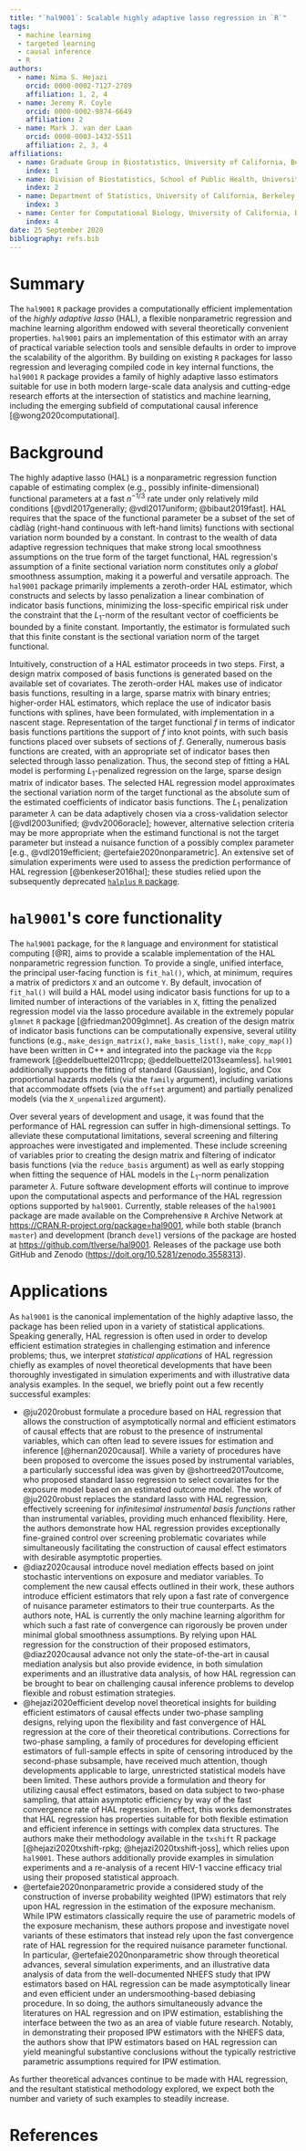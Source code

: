 ```yaml
---
title: "`hal9001`: Scalable highly adaptive lasso regression in `R`"
tags:
  - machine learning
  - targeted learning
  - causal inference
  - R
authors:
  - name: Nima S. Hejazi
    orcid: 0000-0002-7127-2789
    affiliation: 1, 2, 4
  - name: Jeremy R. Coyle
    orcid: 0000-0002-9874-6649
    affiliation: 2
  - name: Mark J. van der Laan
    orcid: 0000-0003-1432-5511
    affiliation: 2, 3, 4
affiliations:
  - name: Graduate Group in Biostatistics, University of California, Berkeley
    index: 1
  - name: Division of Biostatistics, School of Public Health, University of California, Berkeley
    index: 2
  - name: Department of Statistics, University of California, Berkeley
    index: 3
  - name: Center for Computational Biology, University of California, Berkeley
    index: 4
date: 25 September 2020
bibliography: refs.bib
---
```


# Summary

The `hal9001` `R` package provides a computationally efficient implementation of
the _highly adaptive lasso_ (HAL), a flexible nonparametric regression and
machine learning algorithm endowed with several theoretically convenient
properties. `hal9001` pairs an implementation of this estimator with an array of
practical variable selection tools and sensible defaults in order to improve the
scalability of the algorithm. By building on existing `R` packages for lasso
regression and leveraging compiled code in key internal functions, the `hal9001`
`R` package provides a family of highly adaptive lasso estimators suitable for
use in both modern large-scale data analysis and cutting-edge research efforts
at the intersection of statistics and machine learning, including the emerging
subfield of computational causal inference [@wong2020computational].

# Background

The highly adaptive lasso (HAL) is a nonparametric regression function capable
of estimating complex (e.g., possibly infinite-dimensional) functional
parameters at a fast $n^{-1/3}$ rate under only relatively mild conditions
[@vdl2017generally; @vdl2017uniform; @bibaut2019fast]. HAL requires that the
space of the functional parameter be a subset of the set of càdlàg (right-hand
continuous with left-hand limits) functions with sectional variation norm
bounded by a constant. In contrast to the wealth of data adaptive regression
techniques that make strong local smoothness assumptions on the true form of the
target functional, HAL regression's assumption of a finite sectional variation
norm constitutes only a _global_ smoothness assumption, making it a powerful and
versatile approach. The `hal9001` package primarily implements a zeroth-order
HAL estimator, which constructs and selects by lasso penalization a linear
combination of indicator basis functions, minimizing the loss-specific empirical
risk under the constraint that the $L_1$-norm of the resultant vector of
coefficients be bounded by a finite constant. Importantly, the estimator is
formulated such that this finite constant is the sectional variation norm of the
target functional.

Intuitively, construction of a HAL estimator proceeds in two steps. First,
a design matrix composed of basis functions is generated based on the available
set of covariates. The zeroth-order HAL makes use of indicator basis functions,
resulting in a large, sparse matrix with binary entries; higher-order HAL
estimators, which replace the use of indicator basis functions with splines,
have been formulated, with implementation in a nascent stage. Representation of
the target functional $f$ in terms of indicator basis functions partitions the
support of $f$ into knot points, with such basis functions placed over subsets
of sections of $f$. Generally, numerous basis functions are created, with an
appropriate set of indicator bases then selected through lasso penalization.
Thus, the second step of fitting a HAL model is performing $L_1$-penalized
regression on the large, sparse design matrix of indicator bases. The selected
HAL regression model approximates the sectional variation norm of the target
functional as the absolute sum of the estimated coefficients of indicator basis
functions. The $L_1$ penalization parameter $\lambda$ can be data adaptively
chosen via a cross-validation selector [@vdl2003unified; @vdv2006oracle];
however, alternative selection criteria may be more appropriate when the
estimand functional is not the target parameter but instead a nuisance function
of a possibly complex parameter [e.g., @vdl2019efficient;
@ertefaie2020nonparametric]. An extensive set of simulation experiments were
used to assess the prediction performance of HAL regression [@benkeser2016hal];
these studies relied upon the subsequently deprecated [`halplus` `R`
package](https://github.com/benkeser/halplus).

# `hal9001`'s core functionality

The `hal9001` package, for the `R` language and environment for statistical
computing [@R], aims to provide a scalable implementation of the HAL
nonparametric regression function. To provide a single, unified interface, the
principal user-facing function is `fit_hal()`, which, at minimum, requires
a matrix of predictors `X` and an outcome `Y`. By default, invocation of
`fit_hal()` will build a HAL model using indicator basis functions for up to
a limited number of interactions of the variables in `X`, fitting the penalized
regression model via the lasso procedure available in the extremely popular
`glmnet` `R` package [@friedman2009glmnet]. As creation of the design matrix of
indicator basis functions can be computationally expensive, several utility
functions (e.g., `make_design_matrix()`, `make_basis_list()`, `make_copy_map()`)
have been written in C++ and integrated into the package via the `Rcpp`
framework [@eddelbuettel2011rcpp; @eddelbuettel2013seamless]. `hal9001`
additionally supports the fitting of standard (Gaussian), logistic, and Cox
proportional hazards models (via the `family` argument), including variations
that accommodate offsets (via the `offset` argument) and partially penalized
models (via the `X_unpenalized` argument).

Over several years of development and usage, it was found that the performance
of HAL regression can suffer in high-dimensional settings. To alleviate these
computational limitations, several screening and filtering approaches were
investigated and implemented. These include screening of variables prior to
creating the design matrix and filtering of indicator basis functions (via the
`reduce_basis` argument) as well as early stopping when fitting the sequence of
HAL models in the $L_1$-norm penalization parameter $\lambda$. Future software
development efforts will continue to improve upon the computational aspects and
performance of the HAL regression options supported by `hal9001`. Currently,
stable releases of the `hal9001` package are made available on the Comprehensive
`R` Archive Network at https://CRAN.R-project.org/package=hal9001, while both
stable (branch `master`) and development (branch `devel`) versions of the
package are hosted at https://github.com/tlverse/hal9001. Releases of the
package use both GitHub and Zenodo (https://doit.org/10.5281/zenodo.3558313).

# Applications

As `hal9001` is the canonical implementation of the highly adaptive lasso, the
package has been relied upon in a variety of statistical applications. Speaking
generally, HAL regression is often used in order to develop efficient estimation
strategies in challenging estimation and inference problems; thus, we interpret
_statistical applications_ of HAL regression chiefly as examples of novel
theoretical developments that have been thoroughly investigated in simulation
experiments and with illustrative data analysis examples. In the sequel, we
briefly point out a few recently successful examples:

* @ju2020robust formulate a procedure based on HAL regression that allows the
  construction of asymptotically normal and efficient estimators of causal
  effects that are robust to the presence of instrumental variables, which can
  often lead to severe issues for estimation and inference [@hernan2020causal].
  While a variety of procedures have been proposed to overcome the issues posed
  by instrumental variables, a particularly successful idea was given by
  @shortreed2017outcome, who proposed standard lasso regression to select
  covariates for the exposure model based on an estimated outcome model. The
  work of @ju2020robust replaces the standard lasso with HAL regression,
  effectively screening for _infinitesimal instrumental basis functions_ rather
  than instrumental variables, providing much enhanced flexibility. Here, the
  authors demonstrate how HAL regression provides exceptionally fine-grained
  control over screening problematic covariates while simultaneously
  facilitating the construction of causal effect estimators with desirable
  asymptotic properties.
* @diaz2020causal introduce novel mediation effects based on joint stochastic
  interventions on exposure and mediator variables. To complement the new causal
  effects outlined in their work, these authors introduce efficient estimators
  that rely upon a fast rate of convergence of nuisance parameter estimators to
  their true counterparts. As the authors note, HAL is currently the only
  machine learning algorithm for which such a fast rate of convergence can
  rigorously be proven under minimal global smoothness assumptions. By relying
  upon HAL regression for the construction of their proposed estimators,
  @diaz2020causal advance not only the state-of-the-art in causal mediation
  analysis but also provide evidence, in both simulation experiments and an
  illustrative data analysis, of how HAL regression can be brought to bear on
  challenging causal inference problems to develop flexible and robust
  estimation strategies.
* @hejazi2020efficient develop novel theoretical insights for building efficient
  estimators of causal effects under two-phase sampling designs, relying upon
  the flexibility and fast convergence of HAL regression at the core of their
  theoretical contributions. Corrections for two-phase sampling, a family of
  procedures for developing efficient estimators of full-sample effects in spite
  of censoring introduced by the second-phase subsample, have received much
  attention, though developments applicable to large, unrestricted statistical
  models have been limited. These authors provide a formulation and theory for
  utilizing causal effect estimators, based on data subject to two-phase
  sampling, that attain asymptotic efficiency by way of the fast convergence
  rate of HAL regression. In effect, this works demonstrates that HAL regression
  has properties suitable for both flexible estimation and efficient inference
  in settings with complex data structures. The authors make their methodology
  available in the `txshift` R package [@hejazi2020txshift-rpkg;
  @hejazi2020txshift-joss], which relies upon `hal9001`. These authors
  additionally provide examples in simulation experiments and a re-analysis of
  a recent HIV-1 vaccine efficacy trial using their proposed statistical
  approach.
* @ertefaie2020nonparametric provide a considered study of the construction of
  inverse probability weighted (IPW) estimators that rely upon HAL regression in
  the estimation of the exposure mechanism. While IPW estimators classically
  require the use of parametric models of the exposure mechanism, these authors
  propose and investigate novel variants of these estimators that instead rely
  upon the fast convergence rate of HAL regression for the required nuisance
  parameter functional. In particular, @ertefaie2020nonparametric show through
  theoretical advances, several simulation experiments, and an illustrative data
  analysis of data from the well-documented NHEFS study that IPW estimators
  based on HAL regression can be made asymptotically linear and even efficient
  under an undersmoothing-based debiasing procedure. In so doing, the authors
  simultaneously advance the literatures on HAL regression and on IPW
  estimation, establishing the interface between the two as an area of viable
  future research. Notably, in demonstrating their proposed IPW estimators with
  the NHEFS data, the authors show that IPW estimators based on HAL regression
  can yield meaningful substantive conclusions without the typically restrictive
  parametric assumptions required for IPW estimation.

As further theoretical advances continue to be made with HAL regression, and the
resultant statistical methodology explored, we expect both the number and
variety of such examples to steadily increase.

# References

